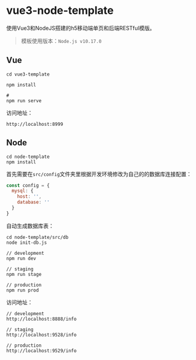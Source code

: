 # vue3-node-template

使用Vue3和NodeJS搭建的h5移动端单页和后端RESTful模版。

> 模板使用版本：`Node.js v10.17.0`

## Vue

```
cd vue3-template

npm install

#
npm run serve
```

访问地址：

```
http://localhost:8999
```

## Node

```
cd node-template
npm install
```

首先需要在`src/config`文件夹里根据开发环境修改为自己的的数据库连接配置：

```js
const config = {
  mysql: {
    host: '',
    database: ''
  }
}
```

自动生成数据库表：
```
cd node-template/src/db
node init-db.js
```

```
// development
npm run dev

// staging
npm run stage

// production
npm run prod
```

访问地址：

```
// development
http://localhost:8888/info

// staging
http://localhost:9528/info

// production
http://localhost:9529/info
```